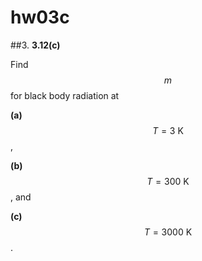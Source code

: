 # hw03c

##3.
**3.12(c)**

Find $$m$$ for black body radiation at

**(a)** $$T=3\:\text{K}$$,

**(b)** $$T=300\:\text{K}$$, and

**(c)** $$T=3000\:\text{K}$$.